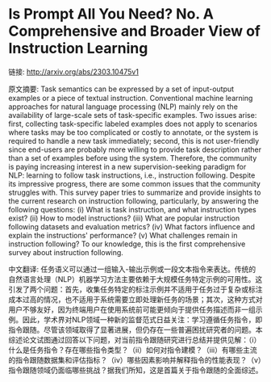 # Is Prompt All You Need? No. A Comprehensive and Broader View of Instruction Learning

链接: http://arxiv.org/abs/2303.10475v1

原文摘要:
Task semantics can be expressed by a set of input-output examples or a piece
of textual instruction. Conventional machine learning approaches for natural
language processing (NLP) mainly rely on the availability of large-scale sets
of task-specific examples. Two issues arise: first, collecting task-specific
labeled examples does not apply to scenarios where tasks may be too complicated
or costly to annotate, or the system is required to handle a new task
immediately; second, this is not user-friendly since end-users are probably
more willing to provide task description rather than a set of examples before
using the system. Therefore, the community is paying increasing interest in a
new supervision-seeking paradigm for NLP: learning to follow task instructions,
i.e., instruction following. Despite its impressive progress, there are some
common issues that the community struggles with. This survey paper tries to
summarize and provide insights to the current research on instruction
following, particularly, by answering the following questions: (i) What is task
instruction, and what instruction types exist? (ii) How to model instructions?
(iii) What are popular instruction following datasets and evaluation metrics?
(iv) What factors influence and explain the instructions' performance? (v) What
challenges remain in instruction following? To our knowledge, this is the first
comprehensive survey about instruction following.

中文翻译:
任务语义可以通过一组输入-输出示例或一段文本指令来表达。传统的自然语言处理（NLP）机器学习方法主要依赖于大规模任务特定示例的可用性。这引发了两个问题：首先，收集任务特定的标注示例并不适用于任务过于复杂或标注成本过高的情况，也不适用于系统需要立即处理新任务的场景；其次，这种方式对用户不够友好，因为终端用户在使用系统前可能更倾向于提供任务描述而非一组示例。因此，学术界对NLP领域一种新的监督范式日益关注：学习遵循任务指令，即指令跟随。尽管该领域取得了显著进展，但仍存在一些普遍困扰研究者的问题。本综述论文试图通过回答以下问题，对当前指令跟随研究进行总结并提供见解：（i）什么是任务指令？存在哪些指令类型？（ii）如何对指令建模？（iii）有哪些主流的指令跟随数据集和评估指标？（iv）哪些因素影响并解释指令的性能表现？（v）指令跟随领域仍面临哪些挑战？据我们所知，这是首篇关于指令跟随的全面综述。  



